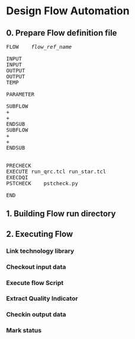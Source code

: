 # Design Flow Automation
## 0. Prepare Flow definition file
<pre>
FLOW	<i>flow_ref_name</i>	
		
INPUT	<input_ref_name1>	<input_file_name>
INPUT	<input_ref_name2>	<input_dir_name>
OUTPUT 	<output_ref_name1>	<output_file_name>
OUTPUT	<output_ref_name2>	<output_dir_name>
TEMP	<temp_ref_name>	<temp_file_name>
		
PARAMETER	<parameter_name>	<default_value>
		
SUBFLOW	<subflow_reference>	<subflow_dir_name1>
+	<input_id>	<input_file_name>
+	<outpu_id>	<temp_file_name>
ENDSUB		
SUBFLOW	<subflow_reference>	<subflow_dir_name2>
+	<input_id>	<temp_file_name>
+	<outpu_id>	<output_file_name>
ENDSUB		
		
		
PRECHECK		
EXECUTE	run_qrc.tcl	run_star.tcl
EXECDQI		
PSTCHECK	pstcheck.py	
		
END		
</pre>
## 1. Building Flow run directory

## 2. Executing Flow 
### Link technology library 
### Checkout input data
### Execute flow Script
### Extract Quality Indicator
### Checkin output data
### Mark status
